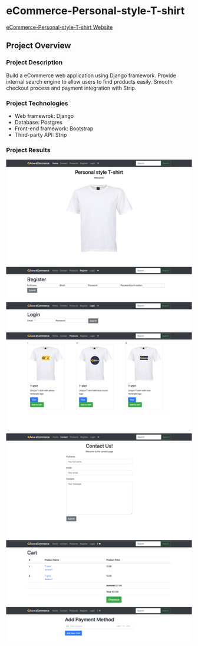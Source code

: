 # eCommerce-Personal-style-T-shirt
[eCommerce-Personal-style-T-shirt Website](https://claire-ecommerce.herokuapp.com/)

## Project Overview
### Project Description
Build a eCommerce web application using Django framework. Provide internal search engine to allow users to find products easily. Smooth checkout process and payment integration with Strip.

### Project Technologies
- Web framewrok: Django
- Database: Postgres
- Front-end framework: Bootstrap
- Third-party API: Strip

### Project Results
<img src="images/home.png">
<img src="images/register.png">
<img src="images/login.png">
<img src="images/products.png">
<img src="images/contact.png">
<img src="images/cart.png">
<img src="images/payment.png">
